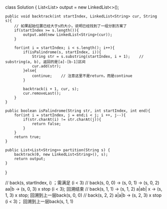 class Solution {
    List<List<String>> output = new LinkedList<>();
    
    
    public void backtrack(int startIndex, LinkedList<String> cur, String s){
        // 如果起始位置已经大于s的大小，说明已经找到了一组分割方案了
        if(startIndex >= s.length()){
            output.add(new LinkedList<String>(cur));
        }
        
        for(int i = startIndex; i < s.length(); i++){
            if(isPalindrome(s, startIndex, i)){
                String str = s.substring(startIndex, i + 1);    // substring(a, b), 返回的是[a]-[b-1]区间
                cur.add(str);
            }else{
                continue;    // 注意这里不是return，而是continue
            }
            
            backtrack(i + 1, cur, s);
            cur.removeLast();
        }
    }
    
    public boolean isPalindrome(String str, int startIndex, int end){        
        for(int i = startIndex, j = end;i < j; i ++, j--){
            if(str.charAt(i) != str.charAt(j)){
                return false;
            }          
        }
        return true;
    }
    
    public List<List<String>> partition(String s) {
        backtrack(0, new LinkedList<String>(), s);
        return output;
    }
}


// back(s, startIndex, i) ；需满足 (i < 3)
// back(s, 0, 0) -> (s, 0, 1) -> (s, 0, 2) aa|b -> (s, 0, 3) x stop (i < 3); 回溯结束
// back(s, 1, 1) -> (s, 1, 2) a|ab| x -> (s, 1, 3) x stop; 回溯到上一层back(s, 0, 0)
// back(s, 2, 2) a|a|b -> (s, 2, 3) x stop (i < 3)； 回溯到上一层back(s, 1, 1)